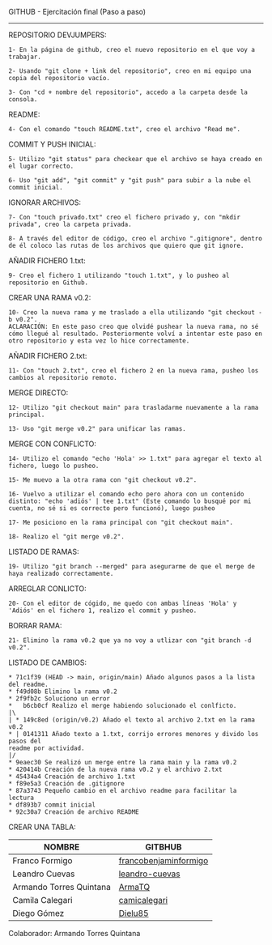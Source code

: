 GITHUB - Ejercitación final (Paso a paso)

--------------------------------------------------------------------------------------------------
REPOSITORIO DEVJUMPERS:

    1- En la página de github, creo el nuevo repositorio en el que voy a trabajar.

    2- Usando "git clone + link del repositorio", creo en mi equipo una copia del repositorio vacío.

    3- Con "cd + nombre del repositorio", accedo a la carpeta desde la consola.


README:

    4- Con el comando "touch README.txt", creo el archivo "Read me".


COMMIT Y PUSH INICIAL:

    5- Utilizo "git status" para checkear que el archivo se haya creado en el lugar correcto.

    6- Uso "git add", "git commit" y "git push" para subir a la nube el commit inicial.


IGNORAR ARCHIVOS:

    7- Con "touch privado.txt" creo el fichero privado y, con "mkdir privada", creo la carpeta privada.

    8- A través del editor de código, creo el archivo ".gitignore", dentro de él coloco las rutas de los archivos que quiero que git ignore.


AÑADIR FICHERO 1.txt:

    9- Creo el fichero 1 utilizando "touch 1.txt", y lo pusheo al repositorio en Github.


CREAR UNA RAMA v0.2:

    10- Creo la nueva rama y me traslado a ella utilizando "git checkout -b v0.2". 
    ACLARACIÓN: En este paso creo que olvidé pushear la nueva rama, no sé cómo llegué al resultado. Posteriormente volví a intentar este paso en otro repositorio y esta vez lo hice correctamente.


AÑADIR FICHERO 2.txt:

    11- Con "touch 2.txt", creo el fichero 2 en la nueva rama, pusheo los cambios al repositorio remoto.


MERGE DIRECTO:

    12- Utilizo "git checkout main" para trasladarme nuevamente a la rama principal.

    13- Uso "git merge v0.2" para unificar las ramas.


MERGE CON CONFLICTO:

    14- Utilizo el comando "echo 'Hola' >> 1.txt" para agregar el texto al fichero, luego lo pusheo.

    15- Me muevo a la otra rama con "git checkout v0.2".

    16- Vuelvo a utilizar el comando echo pero ahora con un contenido distinto: "echo 'adiós' | tee 1.txt" (Este comando lo busqué por mi cuenta, no sé si es correcto pero funcionó), luego pusheo

    17- Me posiciono en la rama principal con "git checkout main".

    18- Realizo el "git merge v0.2".


LISTADO DE RAMAS:

    19- Utilizo "git branch --merged" para asegurarme de que el merge de haya realizado correctamente.


ARREGLAR CONLICTO:

    20- Con el editor de cógido, me quedo con ambas líneas 'Hola' y 'Adiós' en el fichero 1, realizo el commit y pusheo.


BORRAR RAMA:

    21- Elimino la rama v0.2 que ya no voy a utlizar con "git branch -d v0.2".

LISTADO DE CAMBIOS:

    * 71c1f39 (HEAD -> main, origin/main) Añado algunos pasos a la lista del readme.
    * f49d08b Elimino la rama v0.2
    * 2f9fb2c Soluciono un error
    *   b6cb0cf Realizo el merge habiendo solucionado el conlficto.
    |\
    | * 149c8ed (origin/v0.2) Añado el texto al archivo 2.txt en la rama v0.2
    * | 0141311 Añado texto a 1.txt, corrijo errores menores y divido los pasos del
    readme por actividad.
    |/
    * 9eaec30 Se realizó un merge entre la rama main y la rama v0.2
    * 420414b Creación de la nueva rama v0.2 y el archivo 2.txt
    * 45434a4 Creación de archivo 1.txt
    * f89e5a3 Creación de .gitignore
    * 87a3743 Pequeño cambio en el archivo readme para facilitar la lectura
    * df893b7 commit inicial
    * 92c30a7 Creación de archivo README

CREAR UNA TABLA:

| NOMBRE | GITBHUB |
| -- | -- |
| Franco Formigo | [francobenjaminformigo](https://github.com/francobenjaminformigo) |
| Leandro Cuevas | [leandro-cuevas](https://github.com/leandro-cuevas) |
| Armando Torres Quintana | [ArmaTQ](https://github.com/ArmaTQ) |
| Camila Calegari | [camicalegari](https://github.com/camilacalegari) |
| Diego Gómez | [Dielu85](https://github.com/Dielu85) |

Colaborador: Armando Torres Quintana